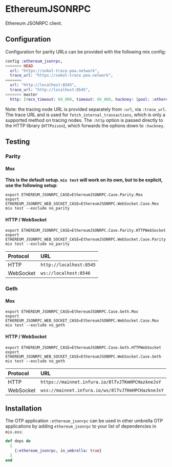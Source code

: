 # EthereumJSONRPC

Ethereum JSONRPC client.

## Configuration

Configuration for parity URLs can be provided with the following mix
config:

```elixir
config :ethereum_jsonrpc,
<<<<<<< HEAD
  url: "https://sokol-trace.poa.network",
  trace_url: "https://sokol-trace.poa.network",
=======
  url: "http://localhost:8545",
  trace_url: "http://localhost:8545",
>>>>>>> master
  http: [recv_timeout: 60_000, timeout: 60_000, hackney: [pool: :ethereum_jsonrpc]]
```

Note: the tracing node URL is provided separately from `:url`,
via `:trace_url`. The trace URL and is used for
`fetch_internal_transactions`, which is only a supported method on
tracing nodes. The `:http` option is passed directly to the HTTP
library (`HTTPoison`), which forwards the options down to `:hackney`.

## Testing

### Parity

#### Mox

**This is the default setup.  `mix test` will work on its own, but to be explicit, use the following setup**:

```shell
export ETHEREUM_JSONRPC_CASE=EthereumJSONRPC.Case.Parity.Mox
export ETHEREUM_JSONRPC_WEB_SOCKET_CASE=EthereumJSONRPC.WebSocket.Case.Mox
mix test --exclude no_parity
```

#### HTTP / WebSocket

```shell
export ETHEREUM_JSONRPC_CASE=EthereumJSONRPC.Case.Parity.HTTPWebSocket
export ETHEREUM_JSONRPC_WEB_SOCKET_CASE=EthereumJSONRPC.WebSocket.Case.Parity
mix test --exclude no_parity
```

| Protocol  | URL                                |
|:----------|:-----------------------------------|
| HTTP      | `http://localhost:8545`  |
| WebSocket | `ws://localhost:8546`    |

### Geth

#### Mox

```shell
export ETHEREUM_JSONRPC_CASE=EthereumJSONRPC.Case.Geth.Mox
export ETHEREUM_JSONRPC_WEB_SOCKET_CASE=EthereumJSONRPC.WebSocket.Case.Mox
mix test --exclude no_geth
```

#### HTTP / WebSocket

```shell
export ETHEREUM_JSONRPC_CASE=EthereumJSONRPC.Case.Geth.HTTPWebSocket
export ETHEREUM_JSONRPC_WEB_SOCKET_CASE=EthereumJSONRPC.WebSocket.Case.Geth
mix test --exclude no_geth
```

| Protocol  | URL                                               |
|:----------|:--------------------------------------------------|
| HTTP      | `https://mainnet.infura.io/8lTvJTKmHPCHazkneJsY`  |
| WebSocket | `wss://mainnet.infura.io/ws/8lTvJTKmHPCHazkneJsY` |

## Installation

The OTP application `:ethereum_jsonrpc` can be used in other umbrella
OTP applications by adding `ethereum_jsonrpc` to your list of
dependencies in `mix.exs`:

```elixir
def deps do
  [
    {:ethereum_jsonrpc, in_umbrella: true}
  ]
end
```

